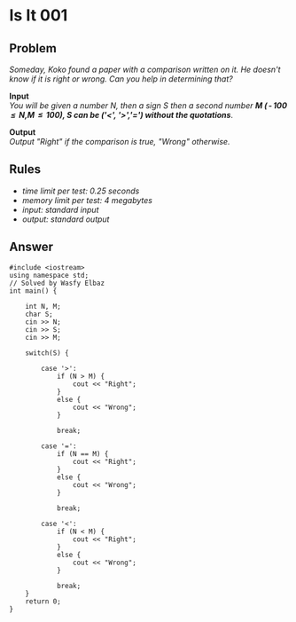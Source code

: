 # Is It 001

## Problem

*Someday, Koko found a paper with a comparison written on it. He doesn't know if it is right or wrong. Can you help in determining that?*

**Input**
<br>
*You will be given a number N, then a sign S then a second number **M ( - 100  ≤  N,M  ≤  100), S can be ('<', '>','=') without the quotations***.

**Output**
<br>
*Output "Right" if the comparison is true, "Wrong" otherwise.*

## Rules

  - *time limit per test: 0.25 seconds*
  - *memory limit per test: 4 megabytes*
  - *input: standard input*
  - *output: standard output*
  
## Answer

```
#include <iostream>
using namespace std;
// Solved by Wasfy Elbaz
int main() {

	int N, M;
	char S;
	cin >> N;
	cin >> S;
	cin >> M;

	switch(S) {

		case '>':
			if (N > M) {
				cout << "Right";
			}
			else {
				cout << "Wrong";
			}

			break;

		case '=':
			if (N == M) {
				cout << "Right";
			}
			else {
				cout << "Wrong";
			}

			break;

		case '<':
			if (N < M) {
				cout << "Right";
			}
			else {
				cout << "Wrong";
			}

			break;
	}
	return 0;
}
```